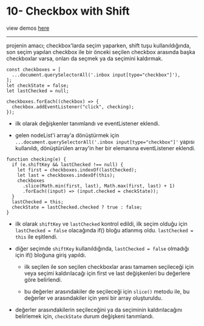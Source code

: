 # 10- Checkbox with Shift

view demos [here](https://bayirdan.github.io/javascript30/10-checkbox-with-shift/index.html)

---

projenin amacı; checkbox'larda seçim yaparken, shift tuşu kullanıldığında, son seçim yapılan checkbox ile bir önceki seçilen checkbox arasında başka checkboxlar varsa, onları da seçmek ya da seçimini kaldırmak.

```
const checkboxes = [
  ...document.querySelectorAll('.inbox input[type="checkbox"]'),
];
let checkState = false;
let lastChecked = null;

checkboxes.forEach((checkbox) => {
  checkbox.addEventListener("click", checking);
});
```

- ilk olarak değişkenler tanımlandı ve eventListener eklendi.

- gelen nodeList'i array'a dönüştürmek için `...document.querySelectorAll('.inbox input[type="checkbox"]'` yapısı kullanıldı, dönüştürülen array'in her bir elemanına eventListener eklendi.

```
function checking(e) {
  if (e.shiftKey && lastChecked !== null) {
    let first = checkboxes.indexOf(lastChecked);
    let last = checkboxes.indexOf(this);
    checkboxes
      .slice(Math.min(first, last), Math.max(first, last) + 1)
      .forEach((input) => (input.checked = checkState));
  }
  lastChecked = this;
  checkState = lastChecked.checked ? true : false;
}
```

- ilk olarak `shiftKey` ve `lastChecked` kontrol edildi, ilk seçim olduğu için `lastChecked = false` olacağında if() bloğu atlanmış oldu. `lastChecked = this` ile eşitlendi.

- diğer seçimde `shiftKey` kullanıldığında, `lastChecked = false` olmadığı için if() bloğuna giriş yapıldı.

  - ilk seçilen ile son seçilen checkboxlar arası tamamen seçileceği için veya seçimi kaldırılacağı için first ve last değişkenleri bu değerlere göre belirlendi.

  - bu değerler arasındakiler de seçileceği için `slice()` metodu ile, bu değerler ve arasındakiler için yeni bir array oluşturuldu.

- değerler arasındakilerin seçileceğini ya da seçiminin kaldırılacağını belirlemek için, `checkState` durum değişkeni tanımlandı.
